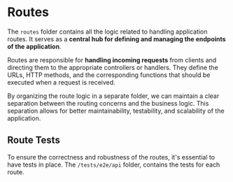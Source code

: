 # Routes

The `routes` folder contains all the logic related to handling application routes. It serves as a **central hub for defining and managing the endpoints of the application**.

Routes are responsible for **handling incoming requests** from clients and directing them to the appropriate controllers or handlers. They define the URLs, HTTP methods, and the corresponding functions that should be executed when a request is received.

By organizing the route logic in a separate folder, we can maintain a clear separation between the routing concerns and the business logic. This separation allows for better maintainability, testability, and scalability of the application.

## Route Tests

To ensure the correctness and robustness of the routes, it's essential to have tests in place. The `/tests/e2e/api` folder, contains the tests for each route.
